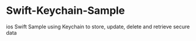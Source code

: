 # Swift-Keychain-Sample
ios Swift Sample using Keychain to store, update, delete and retrieve secure data 
